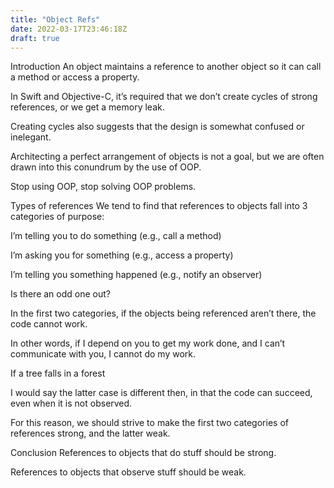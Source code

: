```yaml
---
title: "Object Refs"
date: 2022-03-17T23:46:18Z
draft: true
---
```


Introduction
An object maintains a reference to another object so it can call a method or access a property.

In Swift and Objective-C, it’s required that we don’t create cycles of strong references, or we get a memory leak.

Creating cycles also suggests that the design is somewhat confused or inelegant.

Architecting a perfect arrangement of objects is not a goal, but we are often drawn into this conundrum by the use of OOP.

Stop using OOP, stop solving OOP problems.

Types of references
We tend to find that references to objects fall into 3 categories of purpose:

I’m telling you to do something (e.g., call a method)

I’m asking you for something (e.g., access a property)

I’m telling you something happened (e.g., notify an observer)

Is there an odd one out?

In the first two categories, if the objects being referenced aren’t there, the code cannot work.

In other words, if I depend on you to get my work done, and I can’t communicate with you, I cannot do my work.

If a tree falls in a forest 

I would say the latter case is different then, in that the code can succeed, even when it is not observed.

For this reason, we should strive to make the first two categories of references strong, and the latter weak.

Conclusion
References to objects that do stuff should be strong.

References to objects that observe stuff should be weak.
